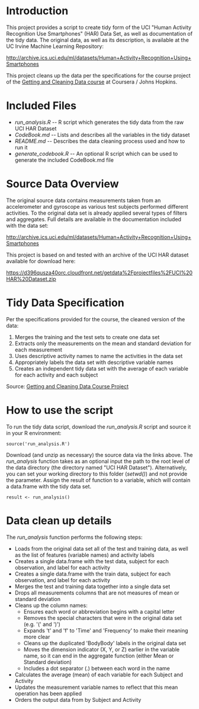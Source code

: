 # Introduction
This project provides a script to create tidy form of the UCI "Human Activity Recognition Use Smartphones" (HAR) Data Set, as well as documentation of the tidy data. The original data, as well as its description, is available at the UC Irvine Machine Learning Repository:

http://archive.ics.uci.edu/ml/datasets/Human+Activity+Recognition+Using+Smartphones

This project cleans up the data per the specifications for the course project of the [Getting and Cleaning Data course](https://www.coursera.org/course/getdata) at Coursera / Johns Hopkins.

# Included Files
* _run\_analysis.R_ -- R script which generates the tidy data from the raw UCI HAR Dataset
* _CodeBook.md_ -- Lists and describes all the variables in the tidy dataset
* _README.md_ -- Describes the data cleaning process used and how to run it
* _generate\_codebook.R_ -- An optional R script which can be used to generate the included CodeBook.md file

# Source Data Overview
The original source data contains measurements taken from an accelerometer and gyroscope as various test subjects performed different activities. To the original data set is already applied several types of filters and aggregates. Full details are available in the documentation included with the data set:

http://archive.ics.uci.edu/ml/datasets/Human+Activity+Recognition+Using+Smartphones

This project is based on and tested with an archive of the UCI HAR dataset available for download here:

https://d396qusza40orc.cloudfront.net/getdata%2Fprojectfiles%2FUCI%20HAR%20Dataset.zip

# Tidy Data Specification
Per the specifications provided for the course, the cleaned version of the data:
1.  Merges the training and the test sets to create one data set
2.  Extracts only the measurements on the mean and standard deviation for each measurement
3.  Uses descriptive activity names to name the activities in the data set
4.  Appropriately labels the data set with descriptive variable names
5.  Creates an independent tidy data set with the average of each variable for each activity and each subject

Source: [Getting and Cleaning Data Course Project](https://class.coursera.org/getdata-010/human_grading/view/courses/973497/assessments/3/submissions)

# How to use the script
To run the tidy data script, download the _run\_analysis.R_ script and source it in your R environment:
```{r}
source('run_analysis.R')
```
Download (and unzip as necessary) the source data via the links above. The _run\_analysis_ function takes as an optional input the path to the root level of the data directory (the directory named "UCI HAR Dataset"). Alternatively, you can set your working directory to this folder (_setwd()_) and not provide the parameter. Assign the result of function to a variable, which will contain a data.frame with the tidy data set.
```{r}
result <- run_analysis()
```

# Data clean up details
The _run\_analysis_ function performs the following steps:
* Loads from the original data set all of the test and training data, as well as the list of features (variable names) and activity labels
* Creates a single data.frame with the test data, subject for each observation, and label for each activity
* Creates a single data.frame with the train data, subject for each observation, and label for each activity
* Merges the test and training data together into a single data set
* Drops all measurements columns that are not measures of mean or standard deviation
* Cleans up the column names:
  + Ensures each word or abbreviation begins with a capital letter
  + Removes the special characters that were in the original data set (e.g. '(' and ')')
  + Expands 't' and 'f' to 'Time' and 'Frequency' to make their meaning more clear
  + Cleans up the duplicated 'BodyBody' labels in the original data set
  + Moves the dimension indicator (X, Y, or Z) earlier in the variable name, so it can end in the aggregate function (either Mean or Standard deviation)
  + Includes a dot separator (.) between each word in the name
* Calculates the average (mean) of each variable for each Subject and Activity
* Updates the measurement variable names to reflect that this mean operation has been applied
* Orders the output data from by Subject and Activity